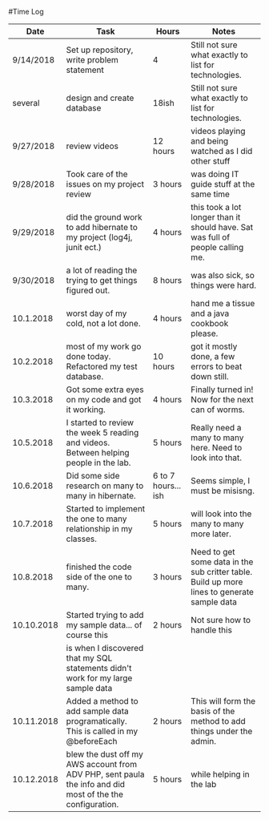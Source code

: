 #Time Log

| Date | Task | Hours | Notes |
|------|------|-------|-------|
| 9/14/2018 | Set up repository, write problem statement | 4 | Still not sure what exactly to list for technologies. |
| several   | design and create database | 18ish | Still not sure what exactly to list for technologies. |
| 9/27/2018 | review videos | 12 hours | videos playing and being watched as I did other stuff |
| 9/28/2018 | Took care of the issues on my project review | 3 hours | was doing IT guide stuff at the same time | 
| 9/29/2018 | did the ground work to add hibernate to my project (log4j, junit ect.) | 4 hours | this took a lot longer than it should have.  Sat was full of people calling me. |
| 9/30/2018 | a lot of reading the trying to get things figured out. | 8 hours | was also sick,  so things were hard. |
| 10.1.2018 | worst day of my cold,  not a lot done. | 4 hours | hand me a tissue and a java cookbook please. |
| 10.2.2018 | most of my work go done today.  Refactored my test database. | 10 hours | got it mostly done,  a few errors to beat down still. |
| 10.3.2018 | Got some extra eyes on my code and got it working. | 4 hours | Finally turned in!  Now for the next can of worms. |
| 10.5.2018 | I started to review the week 5 reading and videos. Between helping people in the lab.  | 5 hours | Really need a many to many here.  Need to look into that. |
| 10.6.2018 | Did some side research on many to many in hibernate. | 6 to 7 hours...  ish | Seems simple, I must be misisng. |
| 10.7.2018 | Started to implement the one to many relationship in my classes. | 5 hours | will look into the many to many more later. |
| 10.8.2018 | finished the code side of the one to many. | 3 hours | Need to get some data in the sub critter table. Build up more lines to generate sample data |
| 10.10.2018 | Started trying to add my sample data... of course this | 2 hours | Not sure how to handle this |
| | is when I discovered that my SQL statements didn't work for my large sample data | | |
| 10.11.2018 | Added a method to add sample data programatically.  This is called in my @beforeEach | 2 hours | This will form the basis of the method to add things under the admin. |
| 10.12.2018 | blew the dust off my AWS account from ADV PHP, sent paula the info and did most of the the configuration. | 5 hours | while helping in the lab |


